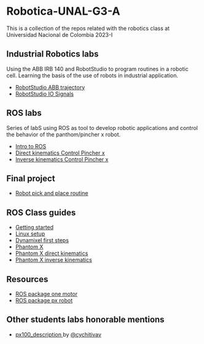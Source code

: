 # Robotica-UNAL-G3-A
This is a collection of the repos related with the robotics class at Universidad Nacional de Colombia 2023-I

## Industrial Robotics labs
Using the ABB IRB 140 and RobotStudio to program routines in a robotic cell. Learning the basis of the use of robots in industrial application. 

- [RobotStudio ABB trajectory](https://github.com/Robotica-UNAL-G3-A/robotics_lab1)
- [RobotStudio IO Signals](https://github.com/Robotica-UNAL-G3-A/robotics_lab2)

## ROS labs
Series of labS using ROS as tool to develop robotic applications and control the behavior of the panthom/pincher x robot.

- [Intro to ROS](https://github.com/Robotica-UNAL-G3-A/robotics_lab3)
- [Direct kinematics Control Pincher x](https://github.com/Robotica-UNAL-G3-A/robotics_lab4)
- [Inverse kinematics Control Pincher x](https://github.com/Robotica-UNAL-G3-A/robotics_lab5)

## Final project
- [Robot pick and place routine](https://github.com/Robotica-UNAL-G3-A/finalProject)

## ROS Class guides
- [Getting started](https://github.com/fegonzalez7/rob_unal_clase1)
- [Linux setup](https://github.com/fegonzalez7/rob_unal_clase2)
- [Dynamixel first steps](https://github.com/fegonzalez7/rob_unal_clase3)
- [Phantom X](https://github.com/fegonzalez7/rob_unal_clase4)
- [Phantom X direct kinematics](https://github.com/fegonzalez7/rob_unal_clase5)
- [Phantom X inverse kinematics](https://github.com/fegonzalez7/rob_unal_clase6)


## Resources
- [ROS package one motor](https://github.com/fegonzalez7/dynamixel_one_motor)
- [ROS package  px robot](https://github.com/felipeg17/px_robot)

## Other students labs honorable mentions
- [px100_description ](https://github.com/cychitivav/px100_description) by [@cychitivav](https://github.com/cychitivav)



